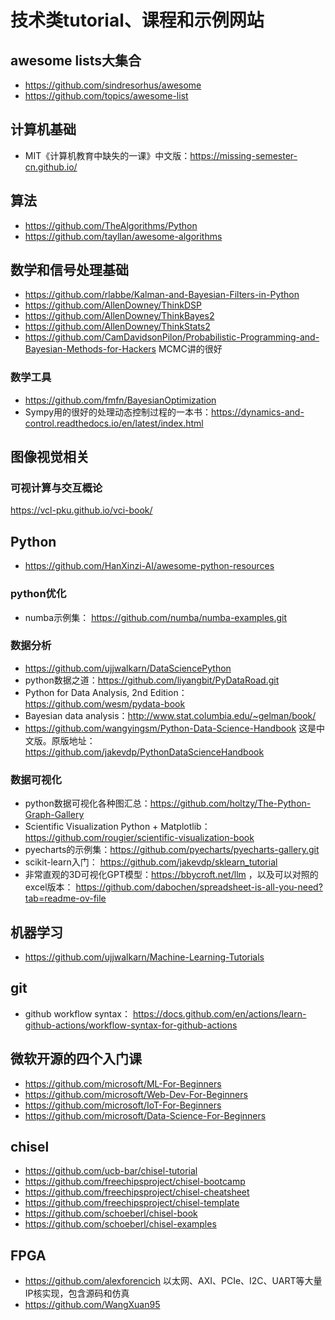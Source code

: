 # 技术类tutorial、课程和示例网站

## awesome lists大集合
- https://github.com/sindresorhus/awesome
- https://github.com/topics/awesome-list

## 计算机基础
- MIT《计算机教育中缺失的一课》中文版：https://missing-semester-cn.github.io/

## 算法
- https://github.com/TheAlgorithms/Python
- https://github.com/tayllan/awesome-algorithms

## 数学和信号处理基础
- https://github.com/rlabbe/Kalman-and-Bayesian-Filters-in-Python
- https://github.com/AllenDowney/ThinkDSP
- https://github.com/AllenDowney/ThinkBayes2
- https://github.com/AllenDowney/ThinkStats2
- https://github.com/CamDavidsonPilon/Probabilistic-Programming-and-Bayesian-Methods-for-Hackers MCMC讲的很好

### 数学工具
- https://github.com/fmfn/BayesianOptimization
- Sympy用的很好的处理动态控制过程的一本书：https://dynamics-and-control.readthedocs.io/en/latest/index.html

## 图像视觉相关

### 可视计算与交互概论
https://vcl-pku.github.io/vci-book/

## Python
- https://github.com/HanXinzi-AI/awesome-python-resources

### python优化
- numba示例集： https://github.com/numba/numba-examples.git

### 数据分析
- https://github.com/ujjwalkarn/DataSciencePython
- python数据之道：https://github.com/liyangbit/PyDataRoad.git
- Python for Data Analysis, 2nd Edition： https://github.com/wesm/pydata-book
- Bayesian data analysis：http://www.stat.columbia.edu/~gelman/book/
- https://github.com/wangyingsm/Python-Data-Science-Handbook 这是中文版。原版地址：https://github.com/jakevdp/PythonDataScienceHandbook

### 数据可视化
- python数据可视化各种图汇总：https://github.com/holtzy/The-Python-Graph-Gallery
- Scientific Visualization Python + Matplotlib：https://github.com/rougier/scientific-visualization-book
- pyecharts的示例集：https://github.com/pyecharts/pyecharts-gallery.git
- scikit-learn入门： https://github.com/jakevdp/sklearn_tutorial
- 非常直观的3D可视化GPT模型：https://bbycroft.net/llm ，以及可以对照的excel版本： https://github.com/dabochen/spreadsheet-is-all-you-need?tab=readme-ov-file

## 机器学习
- https://github.com/ujjwalkarn/Machine-Learning-Tutorials

## git
- github workflow syntax： https://docs.github.com/en/actions/learn-github-actions/workflow-syntax-for-github-actions

## 微软开源的四个入门课
- https://github.com/microsoft/ML-For-Beginners
- https://github.com/microsoft/Web-Dev-For-Beginners
- https://github.com/microsoft/IoT-For-Beginners
- https://github.com/microsoft/Data-Science-For-Beginners


## chisel
- https://github.com/ucb-bar/chisel-tutorial
- https://github.com/freechipsproject/chisel-bootcamp
- https://github.com/freechipsproject/chisel-cheatsheet
- https://github.com/freechipsproject/chisel-template
- https://github.com/schoeberl/chisel-book
- https://github.com/schoeberl/chisel-examples

## FPGA
- https://github.com/alexforencich 以太网、AXI、PCIe、I2C、UART等大量IP核实现，包含源码和仿真
- https://github.com/WangXuan95 